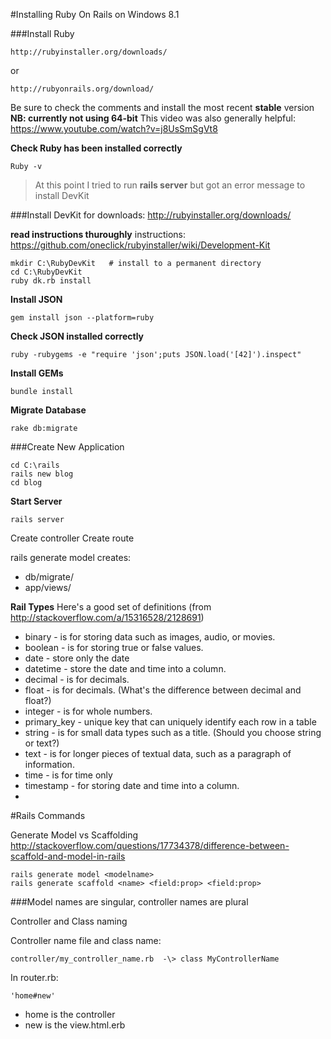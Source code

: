 #Installing Ruby On Rails on Windows 8.1

###Install Ruby
```
http://rubyinstaller.org/downloads/
```
or
```
http://rubyonrails.org/download/
```

Be sure to check the comments and install the most recent **stable** version
**NB: currently not using 64-bit**
This video was also generally helpful: https://www.youtube.com/watch?v=j8UsSmSgVt8

**Check Ruby has been installed correctly**
```
Ruby -v
```

> At this point I tried to run **rails server** but got an error message to install DevKit


###Install DevKit
for downloads: http://rubyinstaller.org/downloads/

**read instructions thuroughly**
instructions: https://github.com/oneclick/rubyinstaller/wiki/Development-Kit
```
mkdir C:\RubyDevKit   # install to a permanent directory
cd C:\RubyDevKit
ruby dk.rb install
```
**Install JSON**
```
gem install json --platform=ruby
```
**Check JSON installed correctly**
```
ruby -rubygems -e "require 'json';puts JSON.load('[42]').inspect"
```
**Install GEMs**
```
bundle install
```
**Migrate Database**
```
rake db:migrate
```

###Create New Application
```
cd C:\rails
rails new blog
cd blog
```
**Start Server**
```
rails server
```

Create controller
Create route

rails generate model <model name>  creates:
- db/migrate/
- app/views/<model name>


**Rail Types**
Here's a good set of definitions (from http://stackoverflow.com/a/15316528/2128691)

- binary - is for storing data such as images, audio, or movies.
- boolean - is for storing true or false values.
- date - store only the date
- datetime - store the date and time into a column.
- decimal - is for decimals.
- float - is for decimals. (What's the difference between decimal and float?)
- integer - is for whole numbers.
- primary_key - unique key that can uniquely identify each row in a table
- string - is for small data types such as a title. (Should you choose string or text?)
- text - is for longer pieces of textual data, such as a paragraph of information.
- time - is for time only
- timestamp - for storing date and time into a column.
- 

#Rails Commands

Generate Model vs Scaffolding
http://stackoverflow.com/questions/17734378/difference-between-scaffold-and-model-in-rails
```
rails generate model <modelname>
rails generate scaffold <name> <field:prop> <field:prop>
```
###Model names are singular, controller names are plural

Controller and Class naming

Controller name file and class name:  
```
controller/my_controller_name.rb  -\> class MyControllerName
```
In router.rb:  
```
'home#new'
```
- home is the controller
- new is the view.html.erb
